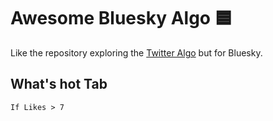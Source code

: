 # Awesome Bluesky Algo 🟦

Like the repository exploring the [Twitter Algo](https://github.com/igorbrigadir/awesome-twitter-algo) but for Bluesky.

## What's hot Tab

`If Likes > 7`

